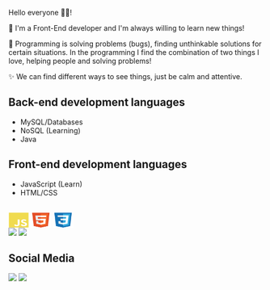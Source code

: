 Hello everyone 👋🏾!

📘 I'm a Front-End developer and I'm always willing to learn new things!

📕 Programming is solving problems (bugs), finding unthinkable solutions for certain situations. In the programming I find the combination of two things I love, helping people and solving problems!

✨ We can find different ways to see things, just be calm and attentive. 

## Back-end development languages
- MySQL/Databases
- NoSQL (Learning)
- Java 

## Front-end development languages
- JavaScript (Learn)
- HTML/CSS
<div style="display: inline_block"><br>
  <img align="center" alt="Rafa-Js" height="30" width="40" src="https://raw.githubusercontent.com/devicons/devicon/master/icons/javascript/javascript-plain.svg">
  <img align="center" alt="Rafa-HTML" height="30" width="40" src="https://raw.githubusercontent.com/devicons/devicon/master/icons/html5/html5-original.svg">
  <img align="center" alt="Rafa-CSS" height="30" width="40" src="https://raw.githubusercontent.com/devicons/devicon/master/icons/css3/css3-original.svg">
  </div>



<img height="200px" src="https://github-readme-stats.vercel.app/api?username=Kuruegane&show_icons=true&theme=default" />
<img height="200px" src="https://github-readme-stats.vercel.app/api/top-langs/?username=Kuruegane&layout=compact)](https://github.com/Kuruegane/github-readme-stats" />
</div>



## Social Media
<div>
  <a href = "mailto: ghfb145@gmail.com"><img src="https://img.shields.io/badge/-Gmail-%23EA4335?style=for-the-badge&logo=gmail&logoColor=white" target="_blank"></a>
  <a href="https://www.linkedin.com/in/gabriel-henrique-freitas-batista-82014a1b7/" target="_blank"><img src="https://img.shields.io/badge/-LinkedIn-%230077B5?style=for-the-badge&logo=linkedin&logoColor=white" target="_blank"></a>
</div>

